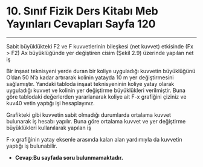 # 10. Sınıf Fizik Ders Kitabı Meb Yayınları Cevapları Sayfa 120

---

Sabit büyüklükteki F2 ve F kuvvetlerinin bileşkesi (net kuvvet) etkisinde (Fx > F2) Ax büyüklüğünde yer değiştiren cisim (Şekil 2.9) üzerinde yapılan net iş

Bir inşaat teknisyeni yerde duran bir koliye uyguladığı kuvvetin büyüklüğünü O’dan 50 N’a kadar artırarak kolinin yatayda 10 m yer değiştirmesini sağlamıştır. Yandaki tabloda inşaat teknisyeninin koliye yatay olarak uyguladığı kuvvet ve kolinin yer değiştirme büyüklükleri verilmiştir. Buna göre tablodaki değerlerden yararlanarak koliye ait F-x grafiğini çiziniz ve kuv40 vetin yaptığı işi hesaplayınız.

Grafikteki gibi kuvvetin sabit olmadığı durumlarda ortalama kuvvet bulunarak iş hesabı yapılır. Buna göre ortalama kuvvet ve yer değiştirme büyüklükleri kullanılarak yapılan iş

F-x grafiğinin yatay eksenle arasında kalan alan yardımıyla da kuvvetin yaptığı iş bulunabilir.

-   **Cevap**:**Bu sayfada soru bulunmamaktadır.**